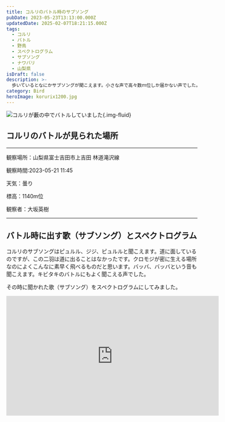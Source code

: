 ```yaml
---
title: コルリのバトル時のサブソング
pubDate: 2023-05-23T13:13:00.000Z
updatedDate: 2025-02-07T18:21:15.000Z
tags:
  - コルリ
  - バトル
  - 野鳥
  - スペクトログラム
  - サブソング
  - ナワバリ
  - 山梨県
isDraft: false
description: >-
  歩いているとなにかサブソングが聞こえます。小さな声で高々数ｍ位しか届かない声でした。藪の中を目を凝らすとコルリ雄２羽が追いかけっこをしていました。しかも同じ場所を行ったり来たり。ナワバリの境界なのでしょうか。２０分位見ていましたが、いなくなってもまた戻ってきてサブソングを口にしながら追っかけこをしています。なかなか楽しい観察でした。
category: Bird
heroImage: korurix1200.jpg
---
```


![コルリが藪の中でバトルしていました](https://object-storage.tyo2.conoha.io/v1/nc_938a9d00d6004f1390c354d4a15ef25b/blog-astro-assets/blog-images/korurix1200.jpg){.img-fluid}


## コルリのバトルが見られた場所

---

観察場所：山梨県富士吉田市上吉田 林道滝沢線

観察時間:2023-05-21 11:45

天気：曇り

標高：1140m位

観察者：大坂英樹

---




## バトル時に出す歌（サブソング）とスペクトログラム

コルリのサブソングはピュルル、ジジ、ピュルルと聞こえます。道に面しているのですが、この二羽は道に出ることはなかったです。クロモジが密に生える場所なのによくこんなに素早く飛べるものだと思います。バッバ、バッバという音も聞こえます。キビタキのバトルにもよく聞こえる声でした。

その時に聞かれた歌（サブソング）をスペクトログラムにしてみました。



<iframe width="560" height="315" src="https://www.youtube.com/embed/yZhjGi5OK7Q" title="YouTube video player" frameborder="0" allow="accelerometer; autoplay; clipboard-write; encrypted-media; gyroscope; picture-in-picture; web-share" allowfullscreen></iframe>
